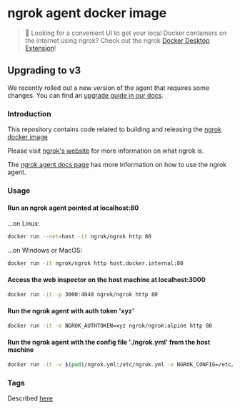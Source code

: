 # ngrok agent docker image

> 🐳 Looking for a convenient UI to get your local Docker containers on the internet using ngrok? Check out the ngrok [Docker Desktop Extension](https://github.com/ngrok/ngrok-docker-extension)!

## Upgrading to v3

We recently rolled out a new version of the agent that requires some changes. You can find an [upgrade guide in our docs](https://ngrok.com/docs/guides/upgrade-v2-v3).

### Introduction

This repository contains code related to building and releasing the [ngrok docker image][ngrok-dockerhub]

Please visit [ngrok's website][ngrok] for more information on what ngrok is.

The [ngrok agent docs page][ngrok-docs] has more information on how to use the ngrok agent.

### Usage

#### Run an ngrok agent pointed at localhost:80

...on Linux:

```bash
docker run --net=host -it ngrok/ngrok http 80
```

...on Windows or MacOS:

```bash
docker run -it ngrok/ngrok http host.docker.internal:80
```

#### Access the web inspector on the host machine at localhost:3000

```bash
docker run -it -p 3000:4040 ngrok/ngrok http 80
```

#### Run the ngrok agent with auth token 'xyz'

```bash
docker run -it -e NGROK_AUTHTOKEN=xyz ngrok/ngrok:alpine http 80
```

#### Run the ngrok agent with the config file './ngrok.yml' from the host machine

```bash
docker run -it -v $(pwd)/ngrok.yml:/etc/ngrok.yml -e NGROK_CONFIG=/etc/ngrok.yml ngrok/ngrok:alpine http 80
```

### Tags

Described [here][ngrok-dockerhub]

[ngrok-dockerhub]: https://hub.docker.com/r/ngrok/ngrok
[ngrok]: https://ngrok.com/
[ngrok-docs]: https://ngrok.com/docs

